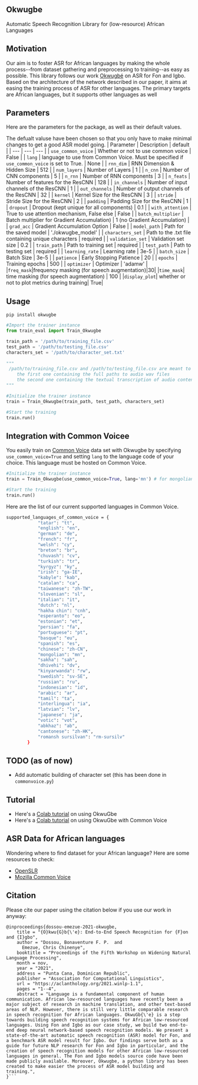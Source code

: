 ## Okwugbe
Automatic Speech Recognition Library for (low-resource) African Languages


## Motivation
Our aim is to foster ASR for African languages by making the whole process--from dataset gathering and preprocessing to training--as easy as possible. This library follows our work [Okwugbé](https://arxiv.org/abs/2103.07762) on ASR for Fon and Igbo. Based on the architecture of the network described in our
paper, it aims at easing the training process of ASR for other languages.
The primary targets are African languages, but it supports other languages as well
## Parameters
Here are the parameters for the package, as well as their default values.

The defualt valuse have been chosen so that you only have to make minimal changes to get a good ASR model going.
| Parameter | Description | default | 
| --- | --- | --- |
| `use_common_voice` | Whether or not to use common voice | False |
| `lang` | language to use from Common Voice. Must be specified if `use_common_voice` is set to True. | None |
| `rnn_dim` | RNN Dimension & Hidden Size | 512 |
| `num_layers` | Number of Layers | 1 |
| `n_cnn` | Number of CNN components | 5 |
| `n_rnn` | Number of RNN components | 3 |
| `n_feats` | Number of features for the ResCNN | 128 |
| `in_channels` | Number of input channels of the ResCNN | 1 |
| `out_channels` | Number of output channels of the ResCNN | 32 |
| `kernel` | Kernel Size for the ResCNN | 3 |
| `stride` | Stride Size for the ResCNN | 2 |
| `padding` | Padding Size for the ResCNN | 1 |
| `dropout` | Dropout (kept unique for all components) | 0.1 |
| `with_attention` | True to use attention mechanism, False else | False |
| `batch_multiplier` | Batch multiplier for Gradient Accumulation) | 1 (no Gradient Accumulation) |
| `grad_acc` | Gradient Accumulation Option | False |
| `model_path` | Path for the saved model | './okwugbe_model' |
| `characters_set` | Path to the .txt file containing unique characters | required |
| `validation_set` | Validation set size | 0.2 |
| `train_path` | Path to training set | required |
| `test_path` | Path to testing set | required |
| `learning_rate` | Learning rate | 3e-5 |
| `batch_size` | Batch Size | 3e-5 |
| `patience` | Early Stopping Patience | 20 |
| `epochs` | Training epochs | 500 |
| `optimizer` | Optimizer | 'adamw' |
|`freq_mask`|frequency masking (for speech augmentation)|30|
|`time_mask`| time masking (for speech augmentation) | 100 |
|`display_plot`| whether or not to plot metrics during training| True|

## Usage
```pip install okwugbe```
```python
#Import the trainer instance
from train_eval import Train_Okwugbe 

train_path = '/path/to/training_file.csv'
test_path = '/path/to/testing_file.csv'
characters_set = '/path/to/character_set.txt'
 
"""
 /path/to/training_file.csv and /path/to/testing_file.csv are meant to be csv files with two columns:
    the first one containing the full paths to audio wav files
    the second one containing the textual transcription of audio contents
"""

#Initialize the trainer instance
train = Train_Okwugbe(train_path, test_path, characters_set)

#Start the training
train.run()
```
## Integration with Common Voicee
You easily train on [Common Voice](https://commonvoice.mozilla.org/en) data set with Okwugbe by specifying `use_common_voice=True` and setting `lang` to the language code of your choice. This language must be hosted on Common Voice.
```python
#Initialize the trainer instance
train = Train_Okwugbe(use_common_voice=True, lang='mn') # for mongolian

#Start the training
train.run()
```
Here are the list of our current supported languages in Common Voice.
```bash
supported_languages_of_common_voice = {
            "tatar": "tt",
            "english": "en",
            "german": "de",
            "french": "fr",
            "welsh": "cy",
            "breton": "br",
            "chuvash": "cv",
            "turkish": "tr",
            "kyrgyz": "ky",
            "irish": "ga-IE",
            "kabyle": "kab",
            "catalan": "ca",
            "taiwanese": "zh-TW",
            "slovenian": "sl",
            "italian": "it",
            "dutch": "nl",
            "hakha chin": "cnh",
            "esperanto": "eo",
            "estonian": "et",
            "persian": "fa",
            "portuguese": "pt",
            "basque": "eu",
            "spanish": "es",
            "chinese": "zh-CN",
            "mongolian": "mn",
            "sakha": "sah",
            "dhivehi": "dv",
            "kinyarwanda": "rw",
            "swedish": "sv-SE",
            "russian": "ru",
            "indonesian": "id",
            "arabic": "ar",
            "tamil": "ta",
            "interlingua": "ia",
            "latvian": "lv",
            "japanese": "ja",
            "votic": "vot",
            "abkhaz": "ab",
            "cantonese": "zh-HK",
            "romansh sursilvan": "rm-sursilv"
        }
```

## TODO (as of now)
* Add automatic building of character set (this has been done in `commonvoice.py`)
## Tutorial
- Here's a [Colab tutorial](https://colab.research.google.com/drive/1bZxd7yBOHlqIJBBUUImh8vwF4Zn_A7a5?usp=sharing) on using OkwuGbe
- Here's a [Colab tutorial](https://colab.research.google.com/drive/12XiQCuQzOr7lye2sFCvsn4Ch_DNevx4u?usp=sharing) on using OkwuGbe with Common Voice 

## ASR Data for African languages
Wondering where to find dataset for your African language? Here are some resources to check:
- [OpenSLR](https://www.openslr.org/resources.php)
- [Mozilla Common Voice](https://commonvoice.mozilla.org/en/datasets)

## Citation
Please cite our paper using the citation below if you use our work in anyway:

```
@inproceedings{dossou-emezue-2021-okwugbe,
    title = "{O}kwu{G}b{\'e}: End-to-End Speech Recognition for {F}on and {I}gbo",
    author = "Dossou, Bonaventure F. P.  and
      Emezue, Chris Chinenye",
    booktitle = "Proceedings of the Fifth Workshop on Widening Natural Language Processing",
    month = nov,
    year = "2021",
    address = "Punta Cana, Dominican Republic",
    publisher = "Association for Computational Linguistics",
    url = "https://aclanthology.org/2021.winlp-1.1",
    pages = "1--4",
    abstract = "Language is a fundamental component of human communication. African low-resourced languages have recently been a major subject of research in machine translation, and other text-based areas of NLP. However, there is still very little comparable research in speech recognition for African languages. OkwuGb{\'e} is a step towards building speech recognition systems for African low-resourced languages. Using Fon and Igbo as our case study, we build two end-to-end deep neural network-based speech recognition models. We present a state-of-the-art automatic speech recognition (ASR) model for Fon, and a benchmark ASR model result for Igbo. Our findings serve both as a guide for future NLP research for Fon and Igbo in particular, and the creation of speech recognition models for other African low-resourced languages in general. The Fon and Igbo models source code have been made publicly available. Moreover, Okwugbe, a python library has been created to make easier the process of ASR model building and training.",
}```
